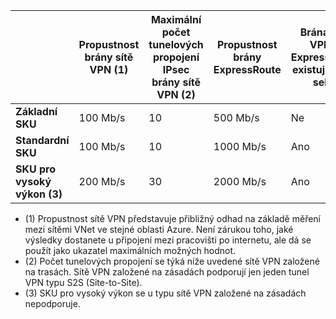 |    | **Propustnost brány sítě VPN (1)** | **Maximální počet tunelových propojení IPsec brány sítě VPN (2)** | **Propustnost brány ExpressRoute** | **Brána sítě VPN a ExpressRoute existují vedle sebe**|
|--- |----------------------------|-----------------------------------|-------------------------------------|-----------------------------------------|
| **Základní SKU**              |  100 Mb/s | 10                         |  500 Mb/s                           | Ne   |
| **Standardní SKU**           |  100 Mb/s | 10                         | 1000 Mb/s                           | Ano  |
| **SKU pro vysoký výkon (3)**   | 200 Mb/s  | 30                         | 2000 Mb/s                           | Ano  |

- (1) Propustnost sítě VPN představuje přibližný odhad na základě měření mezi sítěmi VNet ve stejné oblasti Azure. Není zárukou toho, jaké výsledky dostanete u připojení mezi pracovišti po internetu, ale dá se použít jako ukazatel maximálních možných hodnot.
- (2) Počet tunelových propojení se týká níže uvedené sítě VPN založené na trasách. Sítě VPN založené na zásadách podporují jen jeden tunel VPN typu S2S (Site-to-Site).
- (3) SKU pro vysoký výkon se u typu sítě VPN založené na zásadách nepodporuje.


<!--HONumber=Aug16_HO4-->


